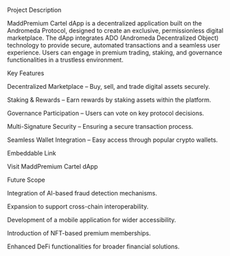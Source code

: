 Project Description

MaddPremium Cartel dApp is a decentralized application built on the Andromeda Protocol, designed to create an exclusive, permissionless digital marketplace. The dApp integrates ADO (Andromeda Decentralized Object) technology to provide secure, automated transactions and a seamless user experience. Users can engage in premium trading, staking, and governance functionalities in a trustless environment.

Key Features

Decentralized Marketplace – Buy, sell, and trade digital assets securely.

Staking & Rewards – Earn rewards by staking assets within the platform.

Governance Participation – Users can vote on key protocol decisions.

Multi-Signature Security – Ensuring a secure transaction process.

Seamless Wallet Integration – Easy access through popular crypto wallets.

Embeddable Link

Visit MaddPremium Cartel dApp

Future Scope

Integration of AI-based fraud detection mechanisms.

Expansion to support cross-chain interoperability.

Development of a mobile application for wider accessibility.

Introduction of NFT-based premium memberships.

Enhanced DeFi functionalities for broader financial solutions.
